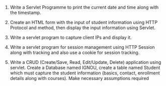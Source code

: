 1. Write a Servlet Programme to print the current date and time along with the 
timestamp. 

2. Create an HTML form with the input of student information using HTTP 
Protocol and method, then display the input information using Servlet. 

3. Write a servlet program to capture client IPs and display it. 

4. Write a servlet program for session management using HTTP Session along 
with tracking and also use a cookie for session tracking. 

5. Write a CRUD (Create/Save, Read, Edit/Update, Delete) application using 
servlet. Create a Database named IGNOU, create a table named Student 
which must capture the student information (basics, contact, enrollment 
details along with courses). Make necessary assumptions required